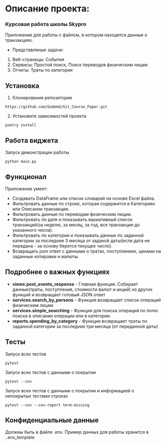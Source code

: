  # Описание проекта:
### Курсовая работа школы Skypro
Приложение для работы с файлом, в котором находятся данные о транзакциях.
- Представленые задачи:
1. Веб-страницы: События
2. Сервисы: Простой поиск, Поиск переводов физическим лицам
3. Отчеты: Траты по категории

## Установка
1. Клонирование репозитория

```
https://github.com/Godemd/Git_Course_Paper.git
```

2. Установите зависимостей проекта

```
poetry install
```

## Работа виджета
Запуск демонстрации работы
```
python main.py
```

## Функционал
Приложение умеет:
- Создавать DataFrame или список словарей на основе Excel файла.
- Фильтровать данные по строке, которая содержится в Категориях или Описании транзакции.
- Фильтровать данные по переводам физическим лицам.
- Фильтровать по дате и показывать вариативный список транзакций(за неделю, за месяц, за год, все транзакции до указанного числа).
- Фильтровать по категории и показывать данные по заданной категории за последние 3 месяца от заданой даты(если дата не передана - за основу берется текущее число).
- Возвращать json ответ с данными о тратах, поступлениях, ценами на заданные котировки и валюты.

## Подробнее о важных функциях
- **views.post_events_response** - Главная функция. Собирает данные(траты, поступления, стоимости валют и акций) из других функций и возвращает готовый JSON ответ
- **services.search_by_persons** - Функция возвращает список операций физическим лицам
- **services.simple_searching** - Функция для поиска операций по полю поиска в описании операции или в категории.
- **reports.spending_by_category** - Функция возвращает траты по заданной категории за последние три месяца (от переданной даты)


## Тесты

Запуск всех тестов
```
pytest
```

Запуск всех тестов с данными о покрытии
```
pytest --cov
```
Запуск всех тестов с данными о покрытии и информацией о непокрытых тестами строках
```
pytest --сov --cov-report term-missing
```

## Конфиденциальные данные
Должны быть в файле .env. Пример данных для работы хранится в ..env_template